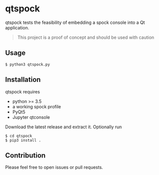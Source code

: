 # qtspock

qtspock tests the feasibility of embedding a spock console into a
Qt application.

> This project is a proof of concept and should be used with caution


## Usage

```
$ python3 qtspock.py
```


## Installation

qtspock requires

* python >= 3.5
* a working spock profile
* PyQt5
* Jupyter qtconsole

Download the latest release and extract it. Optionally run

```
$ cd qtspock
$ pip3 install .
```


## Contribution

Please feel free to open issues or pull requests.
